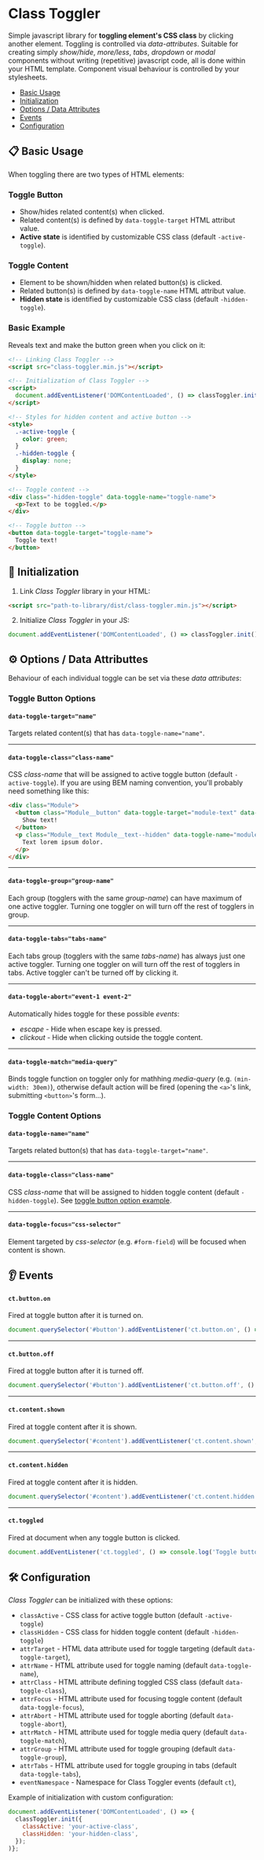 # Class Toggler
Simple javascript library for **toggling element's CSS class** by clicking another element. Toggling is controlled via *data-attributes*. Suitable for creating simply *show/hide*, *more/less*, *tabs*, *dropdown* or *modal* components without writing (repetitive) javascript code, all is done within your HTML template. Component visual behaviour is controlled by your stylesheets.

- [Basic Usage](#-basic-usage)
- [Initialization](#-initialization)
- [Options / Data Attributes](#-options--data-attributtes)
- [Events](#-events)
- [Configuration](#-configuration)

## 📋 Basic Usage
When toggling there are two types of HTML elements:

### Toggle Button
- Show/hides related content(s) when clicked.
- Related content(s) is defined by `data-toggle-target` HTML attribut value.
- **Active state** is identified by customizable CSS class (default `-active-toggle`).
### Toggle Content
- Element to be shown/hidden when related button(s) is clicked.
- Related button(s) is defined by `data-toggle-name` HTML attribut value.
- **Hidden state** is identified by customizable CSS class (default `-hidden-toggle`).

### Basic Example
Reveals text and make the button green when you click on it:
```html
<!-- Linking Class Toggler -->
<script src="class-toggler.min.js"></script>

<!-- Initialization of Class Toggler -->
<script>
  document.addEventListener('DOMContentLoaded', () => classToggler.init());
</script>

<!-- Styles for hidden content and active button -->
<style>
  .-active-toggle {
    color: green;
  }
  .-hidden-toggle {
    display: none;
  }
</style>

<!-- Toggle content -->
<div class="-hidden-toggle" data-toggle-name="toggle-name">
  <p>Text to be toggled.</p>
</div>

<!-- Toggle button -->
<button data-toggle-target="toggle-name">
  Toggle text!
</button>
```

## 🚀 Initialization
1. Link *Class Toggler* library in your HTML:
```html
<script src="path-to-library/dist/class-toggler.min.js"></script>
```

2. Initialize *Class Toggler* in your JS:
```js
document.addEventListener('DOMContentLoaded', () => classToggler.init());
```

## ⚙ Options / Data Attributtes
Behaviour of each individual toggle can be set via these *data attributes*:

### Toggle Button Options

#### `data-toggle-target="name"`
Targets related content(s) that has `data-toggle-name="name"`.

---

#### `data-toggle-class="class-name"`
CSS *class-name* that will be assigned to active toggle button (default `-active-toggle`). If you are using BEM naming convention, you'll probably need something like this:
````html
<div class="Module">
  <button class="Module__button" data-toggle-target="module-text" data-toggle-class="Module__button--active">
    Show text!
  </button>
  <p class="Module__text Module__text--hidden" data-toggle-name="module-text" data-toggle-class="Module__text--hidden">
    Text lorem ipsum dolor.
  </p>
</div>
````

---

#### `data-toggle-group="group-name"`
Each group (togglers with the same *group-name*) can have maximum of one active toggler. Turning one toggler on will turn off the rest of togglers in group.

---

#### `data-toggle-tabs="tabs-name"`
Each tabs group (togglers with the same *tabs-name*) has always just one active toggler. Turning one toggler on will turn off the rest of togglers in tabs. Active toggler can't be turned off by clicking it.

---

#### `data-toggle-abort="event-1 event-2"`
Automatically hides toggle for these possible *events*:
- *escape* - Hide when escape key is pressed.
- *clickout* - Hide when clicking outside the toggle content.

---

#### `data-toggle-match="media-query"`
Binds toggle function on toggler only for mathhing *media-query* (e.g. `(min-width: 30em)`), otherwise default action will be fired (opening the `<a>`'s link, submitting `<button>`'s form...).

### Toggle Content Options

#### `data-toggle-name="name"`
Targets related button(s) that has `data-toggle-target="name"`.

---

#### `data-toggle-class="class-name"`
CSS *class-name* that will be assigned to hidden toggle content (default `-hidden-toggle`). See [toggle button option example](#data-toggle-classclass-name).

---

#### `data-toggle-focus="css-selector"`
Element targeted by *css-selector* (e.g. `#form-field`) will be focused when content is shown.

## 👂 Events

#### `ct.button.on`
Fired at toggle button after it is turned on.

````js
document.querySelector('#button').addEventListener('ct.button.on', () => console.log('Button turned on!'));
````

---

#### `ct.button.off`
Fired at toggle button after it is turned off.

````js
document.querySelector('#button').addEventListener('ct.button.off', () => console.log('Button turned off!'));
````

---

#### `ct.content.shown`
Fired at toggle content after it is shown.

````js
document.querySelector('#content').addEventListener('ct.content.shown', () => console.log('Content shown!'));
````

---

#### `ct.content.hidden`
Fired at toggle content after it is hidden.

````js
document.querySelector('#content').addEventListener('ct.content.hidden', () => console.log('Content hidden!'));
````

---

#### `ct.toggled`
Fired at document when any toggle button is clicked.

````js
document.addEventListener('ct.toggled', () => console.log('Toggle button click!'));
````

## 🛠 Configuration
*Class Toggler* can be initialized with these options:
- `classActive` - CSS class for active toggle button (default `-active-toggle`)
- `classHidden` - CSS class for hidden toggle content (default `-hidden-toggle`)
- `attrTarget` - HTML data attribute used for toggle targeting (default `data-toggle-target`),
- `attrName` - HTML attribute used for toggle naming (default `data-toggle-name`),
- `attrClass` - HTML attribute defining toggled CSS class (default `data-toggle-class`),
- `attrFocus` - HTML attribute used for focusing toggle content (default `data-toggle-focus`),
- `attrAbort` - HTML attribute used for toggle aborting (default `data-toggle-abort`),
- `attrMatch` - HTML attribute used for toggle media query (default `data-toggle-match`),
- `attrGroup` - HTML attribute used for toggle grouping (default `data-toggle-group`),
- `attrTabs` - HTML attribute used for toggle grouping in tabs (default `data-toggle-tabs`),
- `eventNamespace` - Namespace for Class Toggler events (default `ct`),

Example of initialization with custom configuration:
```js
document.addEventListener('DOMContentLoaded', () => {
  classToggler.init({
    classActive: 'your-active-class',
    classHidden: 'your-hidden-class',
  });
)};
```
